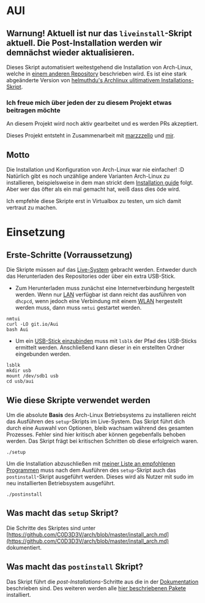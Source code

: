 # AUI

## Warnung! Aktuell ist nur das `liveinstall`-Skript aktuell. Die Post-Installation werden wir demnächst wieder aktualisieren.

Dieses Skript automatisiert weitestgehend die Installation von Arch-Linux, welche in [einem anderen Repository](https://github.com/C0D3D3V/arch) beschrieben wird. Es ist eine stark abgeänderte Version von [helmuthdu's Archlinux ulitimativem Installations-Skript](https://github.com/helmuthdu/aui).



### Ich freue mich über jeden der zu diesem Projekt etwas beitragen möchte
An diesem Projekt wird noch aktiv gearbeitet und es werden PRs akzeptiert.

Dieses Projekt entsteht in Zusammenarbeit mit [marzzzello](https://github.com/marzzzello) und [mir](https://github.com/C0D3D3V).


## Motto

Die Installation und Konfiguration von Arch-Linux war nie einfacher! :D 
Natürlich gibt es noch unzählige andere Varianten Arch-Linux zu installieren, beispielsweise in dem man strickt dem [Installation guide](https://wiki.archlinux.org/index.php/installation_guide) folgt. Aber wer das öfter als ein mal gemacht hat, weiß dass dies öde wird.

Ich empfehle diese Skripte erst in Virtualbox zu testen, um sich damit vertraut zu machen.

# Einsetzung 

## Erste-Schritte (Vorraussetzung)

Die Skripte müssen auf das [Live-System](https://www.archlinux.de/download) gebracht werden. Entweder durch das Herunterladen des Repositories oder über ein extra USB-Stick.

* Zum Herunterladen muss zunächst eine Internetverbindung hergestellt werden. Wenn nur [LAN](https://de.wikipedia.org/wiki/Local_Area_Network) verfügbar ist dann reicht das ausführen von `dhcpcd`, wenn jedoch eine Verbindung mit einem [WLAN](https://de.wikipedia.org/wiki/Wireless_Local_Area_Network) hergestellt werden muss, dann muss `nmtui` gestartet werden.
```
nmtui
curl -LO git.io/Aui
bash Aui
```

* Um ein [USB-Stick einzubinden](https://wiki.archlinux.org/index.php/USB_storage_devices) muss mit `lsblk` der Pfad des USB-Sticks ermittelt werden. Anschließend kann dieser in ein erstellten Ordner eingebunden werden.

```
lsblk
mkdir usb
mount /dev/sdb1 usb
cd usb/aui
```

## Wie diese Skripte verwendet werden 

Um die absolute **Basis** des Arch-Linux Betriebsystems zu installieren reicht das Ausführen des `setup`-Skripts im Live-System. Das Skript führt dich durch eine Auswahl von Optionen, bleib wachsam während des gesamten Prozesses. Fehler sind hier kritisch aber können gegebenfalls behoben 
werden. Das Skript frägt bei kritischen Schritten ob diese erfolgreich waren.

```
./setup
```

Um die Installation abzuschließen mit [meiner Liste an empfohlenen Programmen](https://github.com/C0D3D3V/arch/packages) muss nach dem Ausführen des `setup`-Skript auch das `postinstall`-Skript ausgeführt werden. Dieses wird als Nutzer mit sudo im neu installierten Betriebsystem ausgeführt.

```
./postinstall
```

## Was macht das `setup` Skript?

Die Schritte des Skriptes sind unter [https://github.com/C0D3D3V/arch/blob/master/install_arch.md](https://github.com/C0D3D3V/arch/blob/master/install_arch.md) dokumentiert.


## Was macht das `postinstall` Skript?

Das Skript führt die *post-Installations*-Schritte aus die in der [Dokumentation](https://github.com/C0D3D3V/arch/tree/master/post_install) beschrieben sind. Des weiteren werden alle [hier beschriebenen Pakete](https://github.com/C0D3D3V/arch/tree/master/packages) installiert.
